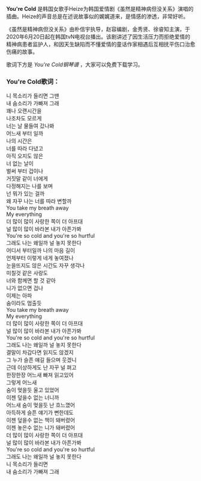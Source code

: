 

**You're Cold**
是韩国女歌手Heize为韩国爱情剧《虽然是精神病但没关系》演唱的插曲。Heize的声音总是在述说故事似的娓娓道来，是情感的渗透，非常好听。

《虽然是精神病但没关系》由朴信宇执导，赵容编剧，金秀贤、徐睿知主演，于2020年6月20日起在韩国tvN电视台播出。该剧讲述了因生活压力而拒绝爱情的精神病患者监护人，和因天生缺陷而不懂爱情的童话作家相遇后互相抚平伤口治愈伤痛的故事。

歌词下方是 _You're Cold钢琴谱_ ，大家可以免费下载学习。

### You're Cold歌词：

니 목소리가 들리면 그땐  
내 숨소리가 가빠져 그래  
꽤나 오랜시간을  
나조차도 모르게  
너는 날 물들여 갔나봐  
어느새 부터 일까  
나의 시간은  
너를 따라 다녔고  
아직 오지도 않은  
너 없는 날이  
벌써 부터 겁이나  
거짓말 같이 너에게  
다정해지는 나를 보며  
넌 뭐가 있는 걸까  
왜 자꾸 나는 너를 따라 변할까  
You take my breath away  
My everything  
더 많이 많이 사랑한 쪽이 더 아프대  
널 많이 많이 바라본 내가 아픈가봐  
You're so cold and you're so hurtful  
그래도 나는 왜일까 널 놓지 못한다  
어디서 부터일까 나의 마음 길이  
언제부터 이렇게 네게 놓여졌나  
눈을뜨지도 않은 시간도 자꾸 생각나  
미칠것 같은 사랑도  
너와 함께면 할 것 같아  
니가 없으면 겁나  
이제는 아파  
숨이라도 멈출듯  
You take my breath away  
My everything  
더 많이 많이 사랑한 쪽이 더 아프대  
널 많이 많이 바라본 내가 아픈가봐  
You're so cold and you're so hurtful  
그래도 나는 왜일까 널 놓지 못한다  
결말이 차갑다면 읽지도 않겠지  
그 누가 슬픈 얘길 들으며 웃겠니  
근데 이상하게도 난 자꾸 널 펴고  
한장한장 어느새 빠져 읽고있어  
그렇게 어느새  
숨이 멎을듯 울고 있었어  
이젠 덮을수 없는 너니까  
어느새 숨이 멎을듯 난 흐느꼈어  
아득하게 슬픈 얘기가 뻔한데도  
이젠 덮을수 없는 책이 돼버렸어  
이젠 놓은수 없는 니가 돼버렸어  
더 많이 많이 사랑한 쪽이 더 아프대  
널 많이 많이 바라본 내가 아픈가봐  
You're so cold and you're so hurtful  
그래도 나는 왜일까 널 놓지 못한다  
니 목소리가 들리면  
내 숨소리가 가빠져 그래

